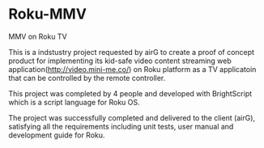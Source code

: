 # Roku-MMV
MMV on Roku TV

This is a indstustry project requested by airG to create a proof of concept product for implementing its kid-safe video content streaming web application(http://video.mini-me.co/) on Roku platform as a TV applicatoin that can be controlled by the remote controller. 

This project was completed by 4 people and developed with BrightScript which is a script language for Roku OS.

The project was successfully completed and delivered to the client (airG), satisfying all the requirements including unit tests, user manual and development guide for Roku.


